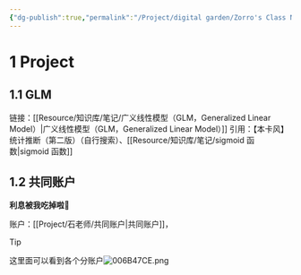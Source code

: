 ```yaml
---
{"dg-publish":true,"permalink":"/Project/digital garden/Zorro's Class Notes/","tags":["gardenEntry"]}
---
```




# 1 Project

## 1.1 GLM
链接：[[Resource/知识库/笔记/广义线性模型（GLM，Generalized Linear Model）\|广义线性模型（GLM，Generalized Linear Model）]]
引用：【本卡风】统计推断（第二版）（自行搜索）、[[Resource/知识库/笔记/sigmoid 函数\|sigmoid 函数]]

## 1.2 共同账户

**利息被我吃掉啦**🤤

账户：[[Project/石老师/共同账户\|共同账户]]，
> [!tip]
> 这里面可以看到各个分账户![006B47CE.png](/img/user/00%20Archive%EF%BC%88%E4%B8%B4%E6%97%B6%E6%96%87%E4%BB%B6%EF%BC%89/006B47CE.png)

